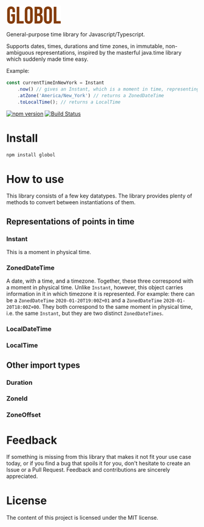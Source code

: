 <img height="50px" src="https://github.com/Artiry/globol/blob/master/logo.png?raw=true">

General-purpose time library for Javascript/Typescript.

Supports dates, times, durations and time zones, in immutable, non-ambiguous representations, inspired by the masterful java.time library which suddenly made time easy.

Example:

```javascript
const currentTimeInNewYork = Instant
    .now() // gives an Instant, which is a moment in time, representing now
    .atZone('America/New_York') // returns a ZonedDateTime
    .toLocalTime(); // returns a LocalTime
```

[![npm version](https://badge.fury.io/js/globol.svg)](https://badge.fury.io/js/globol)
[![Build Status](https://travis-ci.org/Artiry/globol.svg?branch=master)](https://travis-ci.org/github/Artiry/globol)

# Install

```shell
npm install globol
```

# How to use
This library consists of a few key datatypes. The library provides plenty of methods to convert between instantiations of them.

## Representations of points in time
### Instant
This is a moment in physical time.
### ZonedDateTime
A date, with a time, and a timezone. Together, these three correspond with a moment in physical time. Unlike `Instant`, however, this object carries information in it in which timezone it is represented. For example: there can be a `ZonedDateTime` `2020-01-20T19:00Z+01` and a `ZonedDateTime` `2020-01-20T18:00Z+00`. They both correspond to the same moment in physical time, i.e. the same `Instant`, but they are two distinct `ZonedDateTimes`.
### LocalDateTime
### LocalTime

## Other import types
### Duration
### ZoneId
### ZoneOffset

# Feedback

If something is missing from this library that makes it not fit your use case today, or if you find a bug that spoils
it for you, don't hesitate to create an Issue or a Pull Request. Feedback and contributions are sincerely appreciated.


# License

The content of this project is licensed under the MIT license.
